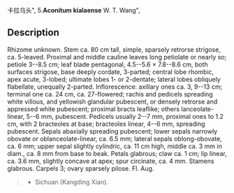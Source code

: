 卡拉乌头",
5.**Aconitum kialaense** W. T. Wang",

## Description
Rhizome unknown. Stem ca. 80 cm tall, simple, sparsely retrorse strigose, ca. 5-leaved. Proximal and middle cauline leaves long petiolate or nearly so; petiole 3--8.5 cm; leaf blade pentagonal, 4.5--5.6 × 7.8--8.6 cm, both surfaces strigose, base deeply cordate, 3-parted; central lobe rhombic, apex acute, 3-lobed; ultimate lobes 1- or 2-dentate; lateral lobes obliquely flabellate, unequally 2-parted. Inflorescence: axillary ones ca. 3, 9--13 cm; terminal one ca. 24 cm, ca. 27-flowered; rachis and pedicels spreading white villous, and yellowish glandular pubescent, or densely retrorse and appressed white pubescent; proximal bracts leaflike; others lanceolate-linear, 5--6 mm, pubescent. Pedicels usually 2--7 mm, proximal ones to 1.2 cm, with 2 bracteoles at base; bracteoles linear, 4--6 mm, spreading pubescent. Sepals abaxially spreading pubescent; lower sepals narrowly obovate or oblanceolate-linear, ca. 6.5 mm; lateral sepals oblong-obovate, ca. 6 mm; upper sepal slightly cylindric, ca. 11 cm high, middle ca. 3 mm in diam., ca. 8 mm from base to beak. Petals glabrous; claw ca. 1 cm; lip linear, ca. 3.6 mm, slightly concave at apex; spur circinate, ca. 4 mm. Stamens glabrous. Carpels 3; ovary sparsely pilose. Fl. Aug.

> * Sichuan (Kangding Xian).
